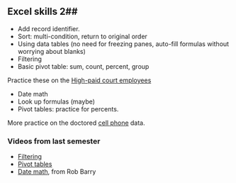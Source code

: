 ## Excel skills 2##

* Add record identifier.
* Sort: multi-condition, return to original order
* Using data tables (no need for freezing panes, auto-fill formulas without worrying about blanks)
* Filtering
* Basic pivot table: sum, count, percent, group

Practice these on the [High-paid court employees](nysupremect-highpayroll-nybrooklyn.xlsx?raw=true)

* Date math
* Look up formulas (maybe)
* Pivot tables: practice for percents.

More practice on the doctored [cell phone](cellphones.xlsx?raw=true) data.

### Videos from last semester ###
* [Filtering](https://www.youtube.com/watch?v=TleYPfeJnnU)
* [Pivot tables](http://youtu.be/_rZ6y-e7diw)
* [Date math](http://youtu.be/AuCWaM2ez7o), from Rob Barry


